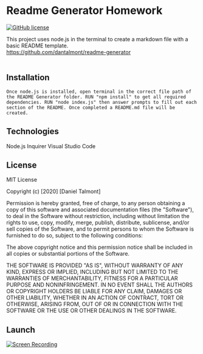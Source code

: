 # Readme Generator Homework
[![GitHub license](https://img.shields.io/github/license/Naereen/StrapDown.js.svg)](https://github.com/dantalmont)

This project uses node.js in the terminal to create a markdown file with a basic README template.<br>
https://github.com/dantalmont/readme-generator
<br>
<br>
## Installation
    Once node.js is installed, open terminal in the correct file path of the README Generator folder. RUN "npm install" to get all required dependencies. RUN "node index.js" then answer prompts to fill out each section of the README. Once completed a README.md file will be created.
## Technologies
Node.js
Inquirer
Visual Studio Code
## License
MIT License

Copyright (c) [2020] [Daniel Talmont]

Permission is hereby granted, free of charge, to any person obtaining a copy
of this software and associated documentation files (the "Software"), to deal
in the Software without restriction, including without limitation the rights
to use, copy, modify, merge, publish, distribute, sublicense, and/or sell
copies of the Software, and to permit persons to whom the Software is
furnished to do so, subject to the following conditions:

The above copyright notice and this permission notice shall be included in all
copies or substantial portions of the Software.

THE SOFTWARE IS PROVIDED "AS IS", WITHOUT WARRANTY OF ANY KIND, EXPRESS OR
IMPLIED, INCLUDING BUT NOT LIMITED TO THE WARRANTIES OF MERCHANTABILITY,
FITNESS FOR A PARTICULAR PURPOSE AND NONINFRINGEMENT. IN NO EVENT SHALL THE
AUTHORS OR COPYRIGHT HOLDERS BE LIABLE FOR ANY CLAIM, DAMAGES OR OTHER
LIABILITY, WHETHER IN AN ACTION OF CONTRACT, TORT OR OTHERWISE, ARISING FROM,
OUT OF OR IN CONNECTION WITH THE SOFTWARE OR THE USE OR OTHER DEALINGS IN THE
SOFTWARE.
## Launch
[![Screen Recording](https://yt-embed.herokuapp.com/embed?v=lL76UYF3kT0)](https://www.youtube.com/watch?v=lL76UYF3kT0)
<br>

